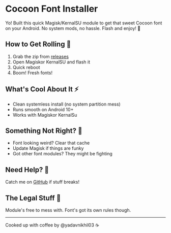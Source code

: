 # Cocoon Font Installer

Yo! Built this quick Magisk/KernalSU module to get that sweet Cocoon font on your Android. No system mods, no hassle. Flash and enjoy! 🚀

## How to Get Rolling 🔧
1. Grab the zip from [releases](https://github.com/yadavnikhil03/Cocoon-Font/releases/tag/release_v1.0)
2. Open Magiskor KernalSU and flash it
3. Quick reboot
4. Boom! Fresh fonts!

## What's Cool About It ⚡
- Clean systemless install (no system partition mess)
- Runs smooth on Android 10+
- Works with Magiskor KernalSu

## Something Not Right? 🤔
- Font looking weird? Clear that cache
- Update Magisk if things are funky
- Got other font modules? They might be fighting

## Need Help? 💬
Catch me on [GitHub](https://github.com/yadavnikhil03) if stuff breaks!

## The Legal Stuff 📜
Module's free to mess with. Font's got its own rules though.

---
Cooked up with coffee by @yadavnikhil03 ☕

